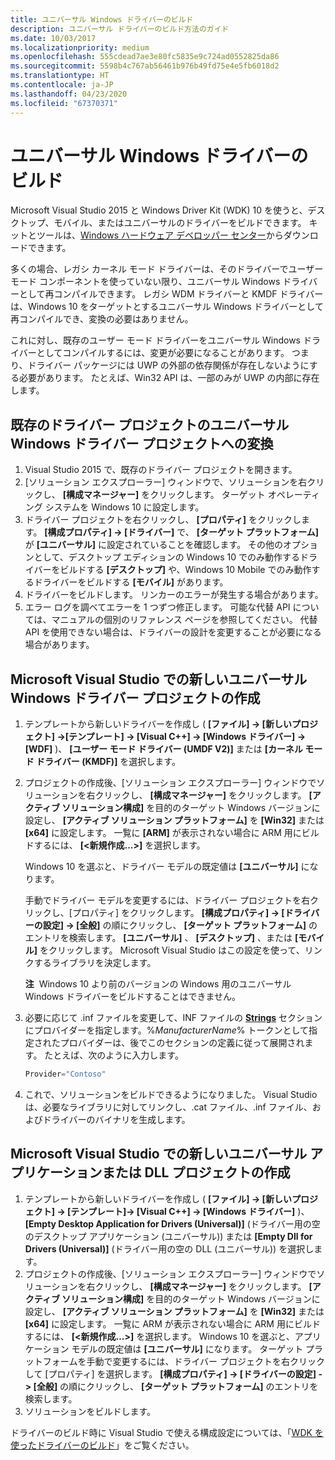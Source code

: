 ```yaml
---
title: ユニバーサル Windows ドライバーのビルド
description: ユニバーサル ドライバーのビルド方法のガイド
ms.date: 10/03/2017
ms.localizationpriority: medium
ms.openlocfilehash: 555cdead7ae3e80fc5835e9c724ad0552825da86
ms.sourcegitcommit: 5598b4c767ab56461b976b49fd75e4e5fb6018d2
ms.translationtype: HT
ms.contentlocale: ja-JP
ms.lasthandoff: 04/23/2020
ms.locfileid: "67370371"
---
```

# <a name="building-a-universal-windows-driver"></a>ユニバーサル Windows ドライバーのビルド

Microsoft Visual Studio 2015 と Windows Driver Kit (WDK) 10 を使うと、デスクトップ、モバイル、またはユニバーサルのドライバーをビルドできます。 キットとツールは、[Windows ハードウェア デベロッパー センター](https://go.microsoft.com/fwlink/p/?LinkId=524487)からダウンロードできます。

多くの場合、レガシ カーネル モード ドライバーは、そのドライバーでユーザー モード コンポーネントを使っていない限り、ユニバーサル Windows ドライバーとして再コンパイルできます。 レガシ WDM ドライバーと KMDF ドライバーは、Windows 10 をターゲットとするユニバーサル Windows ドライバーとして再コンパイルでき、変換の必要はありません。

これに対し、既存のユーザー モード ドライバーをユニバーサル Windows ドライバーとしてコンパイルするには、変更が必要になることがあります。 つまり、ドライバー パッケージには UWP の外部の依存関係が存在しないようにする必要があります。 たとえば、Win32 API は、一部のみが UWP の内部に存在します。

## <a name="converting-an-existing-driver-project-to-a-universal-windows-driver-project"></a>既存のドライバー プロジェクトのユニバーサル Windows ドライバー プロジェクトへの変換

1.  Visual Studio 2015 で、既存のドライバー プロジェクトを開きます。
2.  [ソリューション エクスプローラー] ウィンドウで、ソリューションを右クリックし、 **[構成マネージャー]** をクリックします。 ターゲット オペレーティング システムを Windows 10 に設定します。
3.  ドライバー プロジェクトを右クリックし、 **[プロパティ]** をクリックします。 **[構成プロパティ] -&gt; [ドライバー]** で、 **[ターゲット プラットフォーム]** が **[ユニバーサル]** に設定されていることを確認します。 その他のオプションとして、デスクトップ エディションの Windows 10 でのみ動作するドライバーをビルドする **[デスクトップ]** や、Windows 10 Mobile でのみ動作するドライバーをビルドする **[モバイル]** があります。
4.  ドライバーをビルドします。 リンカーのエラーが発生する場合があります。
5.  エラー ログを調べてエラーを 1 つずつ修正します。 可能な代替 API については、マニュアルの個別のリファレンス ページを参照してください。 代替 API を使用できない場合は、ドライバーの設計を変更することが必要になる場合があります。

## <a name="creating-a-new-universal-windows-driver-project-in-microsoft-visual-studio"></a>Microsoft Visual Studio での新しいユニバーサル Windows ドライバー プロジェクトの作成

1.  テンプレートから新しいドライバーを作成し ( **[ファイル] -&gt; [新しいプロジェクト] -&gt;[テンプレート] -&gt; [Visual C++] -&gt; [Windows ドライバー] -&gt; [WDF]** )、 **[ユーザー モード ドライバー (UMDF V2)]** または **[カーネル モード ドライバー (KMDF)]** を選択します。
2.  プロジェクトの作成後、[ソリューション エクスプローラー] ウィンドウでソリューションを右クリックし、 **[構成マネージャー]** をクリックします。 **[アクティブ ソリューション構成]** を目的のターゲット Windows バージョンに設定し、 **[アクティブ ソリューション プラットフォーム]** を **[Win32]** または **[x64]** に設定します。 一覧に **[ARM]** が表示されない場合に ARM 用にビルドするには、 **[&lt;新規作成...&gt;]** を選択します。

    Windows 10 を選ぶと、ドライバー モデルの既定値は **[ユニバーサル]** になります。

    手動でドライバー モデルを変更するには、ドライバー プロジェクトを右クリックし、[プロパティ] をクリックします。 **[構成プロパティ] -&gt; [ドライバーの設定] -&gt; [全般]** の順にクリックし、 **[ターゲット プラットフォーム]** のエントリを検索します。 **[ユニバーサル]** 、 **[デスクトップ]** 、または **[モバイル]** をクリックします。 Microsoft Visual Studio はこの設定を使って、リンクするライブラリを決定します。

    **注**  Windows 10 より前のバージョンの Windows 用のユニバーサル Windows ドライバーをビルドすることはできません。
3.  必要に応じて .inf ファイルを変更して、INF ファイルの [**Strings**](https://docs.microsoft.com/windows-hardware/drivers/install/inf-strings-section) セクションにプロバイダーを指定します。%*ManufacturerName*% トークンとして指定されたプロバイダーは、後でこのセクションの定義に従って展開されます。 たとえば、次のように入力します。

    ```cpp
    Provider="Contoso"
    ```

4.  これで、ソリューションをビルドできるようになりました。 Visual Studio は、必要なライブラリに対してリンクし、.cat ファイル、.inf ファイル、およびドライバーのバイナリを生成します。

## <a name="creating-a-new-universal-application-or-dll-project-in-microsoft-visual-studio"></a>Microsoft Visual Studio での新しいユニバーサル アプリケーションまたは DLL プロジェクトの作成

1.  テンプレートから新しいドライバーを作成し ( **[ファイル] -> [新しいプロジェクト] -> [テンプレート]-> [Visual C++] -> [Windows ドライバー]** )、 **[Empty Desktop Application for Drivers (Universal)]** (ドライバー用の空のデスクトップ アプリケーション (ユニバーサル)) または **[Empty Dll for Drivers (Universal)]** (ドライバー用の空の DLL (ユニバーサル)) を選択します。
2.  プロジェクトの作成後、[ソリューション エクスプローラー] ウィンドウでソリューションを右クリックし、 **[構成マネージャー]** をクリックします。 **[アクティブ ソリューション構成]** を目的のターゲット Windows バージョンに設定し、 **[アクティブ ソリューション プラットフォーム]** を **[Win32]** または **[x64]** に設定します。 一覧に ARM が表示されない場合に ARM 用にビルドするには、 **[<新規作成...>]** を選択します。
Windows 10 を選ぶと、アプリケーション モデルの既定値は **[ユニバーサル]** になります。
ターゲット プラットフォームを手動で変更するには、ドライバー プロジェクトを右クリックして [プロパティ] を選択します。 **[構成プロパティ] -> [ドライバーの設定] -> [全般]** の順にクリックし、 **[ターゲット プラットフォーム]** のエントリを検索します。
3.  ソリューションをビルドします。

ドライバーのビルド時に Visual Studio で使える構成設定については、「[WDK を使ったドライバーのビルド](building-a-driver.md)」をご覧ください。
